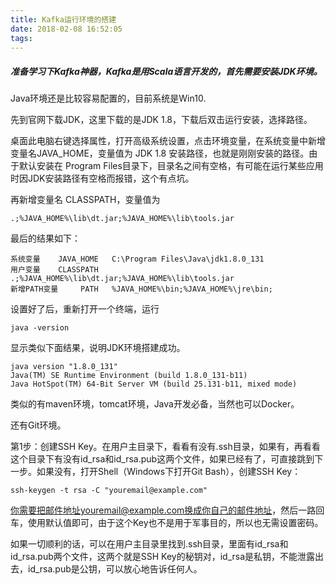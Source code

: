 ```yaml
---
title: Kafka运行环境的搭建
date: 2018-02-08 16:52:05
tags:
---
```


##### 准备学习下Kafka神器，Kafka是用Scala语言开发的，首先需要安装JDK环境。

Java环境还是比较容易配置的，目前系统是Win10.

先到官网下载JDK，这里下载的是JDK 1.8，下载后双击运行安装，选择路径。

桌面此电脑右键选择属性，打开高级系统设置，点击环境变量，在系统变量中新增变量名JAVA_HOME，变量值为 JDK 1.8 安装路径，也就是刚刚安装的路径。由于默认安装在 Program Files目录下，目录名之间有空格，有可能在运行某些应用时因JDK安装路径有空格而报错，这个有点坑。
<!-- more -->
再新增变量名 CLASSPATH，变量值为
```
.;%JAVA_HOME%\lib\dt.jar;%JAVA_HOME%\lib\tools.jar
```
最后的结果如下：
```
系统变量	JAVA_HOME	C:\Program Files\Java\jdk1.8.0_131
用户变量	CLASSPATH	.;%JAVA_HOME%\lib\dt.jar;%JAVA_HOME%\lib\tools.jar
新增PATH变量     PATH   %JAVA_HOME%\bin;%JAVA_HOME%\jre\bin;
```
设置好了后，重新打开一个终端，运行
```
java -version
```
显示类似下面结果，说明JDK环境搭建成功。
```
java version "1.8.0_131"
Java(TM) SE Runtime Environment (build 1.8.0_131-b11)
Java HotSpot(TM) 64-Bit Server VM (build 25.131-b11, mixed mode)
```

类似的有maven环境，tomcat环境，Java开发必备，当然也可以Docker。

还有Git环境。

第1步：创建SSH Key。在用户主目录下，看看有没有.ssh目录，如果有，再看看这个目录下有没有id_rsa和id_rsa.pub这两个文件，如果已经有了，可直接跳到下一步。如果没有，打开Shell（Windows下打开Git Bash），创建SSH Key：

```
ssh-keygen -t rsa -C "youremail@example.com"
```

你需要把邮件地址youremail@example.com换成你自己的邮件地址，然后一路回车，使用默认值即可，由于这个Key也不是用于军事目的，所以也无需设置密码。

如果一切顺利的话，可以在用户主目录里找到.ssh目录，里面有id_rsa和id_rsa.pub两个文件，这两个就是SSH Key的秘钥对，id_rsa是私钥，不能泄露出去，id_rsa.pub是公钥，可以放心地告诉任何人。


